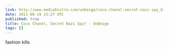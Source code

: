 ```yaml
---
link: http://www.mediabistro.com/unbeige/coco-chanel-secret-nazi-spy_b16109
date: 2011-08-19 23:27 UTC
published: true
title: Coco Chanel, Secret Nazi Spy? - UnBeige
tags: []
---
```


fashion kills
